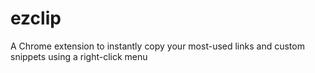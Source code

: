# ezclip
A Chrome extension to instantly copy your most-used links and custom snippets using a right-click menu 
